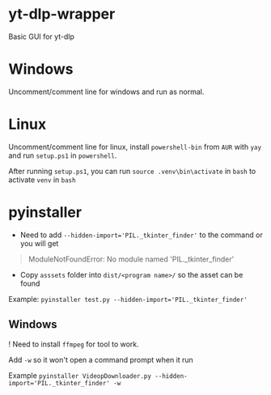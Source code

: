 # yt-dlp-wrapper
 Basic GUI for yt-dlp

# Windows
Uncomment/comment line for windows and run as normal.

# Linux
Uncomment/comment line for linux, install `powershell-bin` from `AUR` with `yay` and run `setup.ps1` in `powershell`.

After running `setup.ps1`, you can run `source .venv\bin\activate` in `bash` to activate `venv` in `bash`

# pyinstaller
- Need to add `--hidden-import='PIL._tkinter_finder'` to the command or you will get
>ModuleNotFoundError: No module named 'PIL._tkinter_finder'

- Copy `asssets` folder into `dist/<program name>/` so the asset can be found

Example: `pyinstaller test.py --hidden-import='PIL._tkinter_finder'`

## Windows
! Need to install `ffmpeg` for tool to work.

Add `-w` so it won't open a command prompt when it run

Example `pyinstaller VideopDownloader.py --hidden-import='PIL._tkinter_finder' -w`